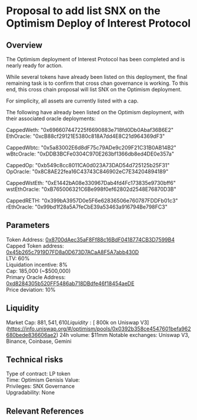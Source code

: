 # Proposal to add list SNX on the Optimism Deploy of Interest Protocol

## Overview
The Optimism deployment of Interest Protocol has been completed and is nearly ready for action.  

While several tokens have already been listed on this deployment, the final remaining task is to confirm that cross chan governance is working. To this end, this cross chain proposal will list SNX on the Optimism deployment. 

For simplicity, all assets are currently listed with a cap. 

The following have already been listed on the Optimism deployment, with their associated oracle deployments: 

CappedWeth: "0x696607447225f6690883e718fd0Db0Abaf36B6E2"  
EthOracle: "0xcB88cf29121E5380c818A7dd4E8C21d964369dF3"  
  
CappedWbtc: "0x5a83002E6d8dF75c79ADe9c209F21C31B0AB14B2"  
wBtcOracle: "0xDDB3BCFe0304C970E263bf1366db8ed4DE0e357a"  
  
CappedOp: "0xb549c8cc8011CA0d023A73DAD54d725125b25F31"  
OpOracle: "0x8C8AE22fea16C43743C846902eC7E34204894189"  
  
CappedWstEth: "0xE1442bA08e330967Dab4fd4Fc173835e9730bff6"  
wstEthOracle: "0xB765006321C6Be998f0ef62802d2548E76870D3B" 
   
CappedRETH: "0x399bA3957D0e5F6e62836506e760787FDDFb01c3"  
rEthOracle: "0x99bd1f28a5A7feCbE39a53463a916794Be798FC3"  

## Parameters

Token Address: [0x8700dAec35aF8Ff88c16BdF0418774CB3D7599B4](https://optimistic.etherscan.io/address/0x8700dAec35aF8Ff88c16BdF0418774CB3D7599B4)  
Capped Token address: [0x45b265c7919D7FD8a0D673D7ACaA8F5A7abb430D](https://optimistic.etherscan.io/address/0x45b265c7919D7FD8a0D673D7ACaA8F5A7abb430D)  
LTV: 60%  
Liquidation incentive: 8%  
Cap: 185,000 (~$500,000)  
Primary Oracle Address: [0xd8284305b520FF5486ab718DBdfe46f18454aeDE](https://optimistic.etherscan.io/address/0xd8284305b520FF5486ab718DBdfe46f18454aeDE)  
Price deviation: 10%  

## Liquidity

Market Cap: $881,541,610  
Liquidity: [~$800k on Uniswap V3](https://info.uniswap.org/#/optimism/pools/0x0392b358ce4547601befa962680bede836606ae2)
24h volume: $11mm
Notable exchanges: Uniswap V3, Binance, Coinbase, Gemini

## Technical risks

Type of contract: LP token  
Time: Optimism Genisis 
Value:  
Privileges: SNX Governance  
Upgradability: None  

## Relevant References


